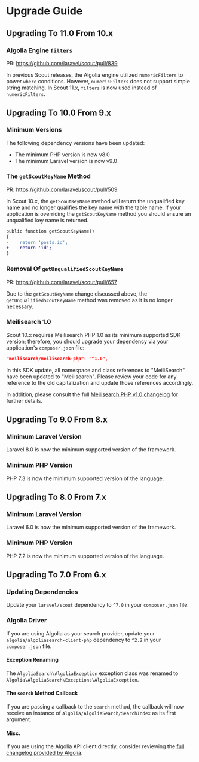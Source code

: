 # Upgrade Guide

## Upgrading To 11.0 From 10.x

### Algolia Engine `filters`

PR: https://github.com/laravel/scout/pull/839

In previous Scout releases, the Algolia engine utilized `numericFilters` to power `where` conditions. However, `numericFilters` does not support simple string matching. In Scout 11.x, `filters` is now used instead of `numericFilters`.

## Upgrading To 10.0 From 9.x

### Minimum Versions

The following dependency versions have been updated:

- The minimum PHP version is now v8.0
- The minimum Laravel version is now v9.0

### The `getScoutKeyName` Method

PR: https://github.com/laravel/scout/pull/509

In Scout 10.x, the `getScoutKeyName` method will return the unqualified key name and no longer qualifies the key name with the table name. If your application is overriding the `getScoutKeyName` method you should ensure an unqualified key name is returned.

```diff
public function getScoutKeyName()
{
-    return 'posts.id';
+    return 'id';
}
```

### Removal Of `getUnqualifiedScoutKeyName`

PR: https://github.com/laravel/scout/pull/657

Due to the `getScoutKeyName` change discussed above, the `getUnqualifiedScoutKeyName` method was removed as it is no longer necessary.

### Meilisearch 1.0

Scout 10.x requires Meilisearch PHP 1.0 as its minimum supported SDK version; therefore, you should upgrade your dependency via your application's `composer.json` file:

```json
"meilisearch/meilisearch-php": "^1.0",
```

In this SDK update, all namespace and class references to "MeiliSearch" have been updated to "Meilisearch". Please review your code for any reference to the old capitalization and update those references accordingly.

In addition, please consult the full [Meilisearch PHP v1.0 changelog](https://github.com/meilisearch/meilisearch-php/releases/tag/v1.0.0) for further details.

## Upgrading To 9.0 From 8.x

### Minimum Laravel Version

Laravel 8.0 is now the minimum supported version of the framework.

### Minimum PHP Version

PHP 7.3 is now the minimum supported version of the language.

## Upgrading To 8.0 From 7.x

### Minimum Laravel Version

Laravel 6.0 is now the minimum supported version of the framework.

### Minimum PHP Version

PHP 7.2 is now the minimum supported version of the language.

## Upgrading To 7.0 From 6.x

### Updating Dependencies

Update your `laravel/scout` dependency to `^7.0` in your `composer.json` file.

### Algolia Driver

If you are using Algolia as your search provider, update your `algolia/algoliasearch-client-php` dependency to `^2.2` in your `composer.json` file.

#### Exception Renaming

The `AlgoliaSearch\AlgoliaException` exception class was renamed to `Algolia\AlgoliaSearch\Exceptions\AlgoliaException`.

#### The `search` Method Callback

If you are passing a callback to the `search` method, the callback will now receive an instance of `Algolia/AlgoliaSearch/SearchIndex` as its first argument.

#### Misc.

If you are using the Algolia API client directly, consider reviewing the [full changelog provided by Algolia](https://github.com/algolia/algoliasearch-client-php/blob/master/docs/UPGRADE-from-v1-to-v2.md).
